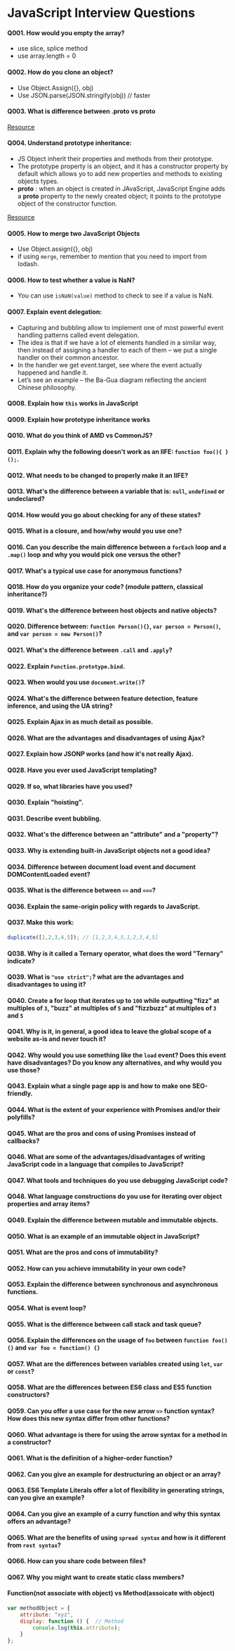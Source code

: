 # JavaScript Interview Questions 

#### Q001. How would you empty the array?
- use slice, splice method
- use array.length = 0

#### Q002. How do you clone an object? 
- Use Object.Assign({}, obj)
- Use JSON.parse(JSON.stringify(obj)) // faster

#### Q003. What is difference between .proto vs __proto__

[Resource](https://developer.mozilla.org/en-US/docs/Web/JavaScript/Reference/Global_Objects/Object/proto)

#### Q004. Understand prototype inheritance: 
- JS Object inherit their properties and methods from their prototype.
- The prototype property is an object, and it has a constructor property by default which allows yo to add new properties and methods to existing objects types.
- __proto__ : when an object is created in JAvaScript, JavaScript Engine adds a __proto__ property to the newly created object; it points to the prototype object of the constructor function. 

[Resource](https://github.com/tianyuduan/JS30/blob/master/PrototypalInheritance/prototype.md)

#### Q005. How to merge two JavaScript Objects 
- Use Object.assign({}, obj)
- if using `merge`, remember to mention that you need to import from lodash.

#### Q006. How to test whether a value is NaN? 
- You can use `isNaN(value)` method to check to see if a value is NaN. 

#### Q007. Explain event delegation:
- Capturing and bubbling allow to implement one of most powerful event handling patterns called event delegation.
- The idea is that if we have a lot of elements handled in a similar way, then instead of assigning a handler to each of them – we put a single handler on their common ancestor.
- In the handler we get event.target, see where the event actually happened and handle it.
- Let’s see an example – the Ba-Gua diagram reflecting the ancient Chinese philosophy.

#### Q008. Explain how `this` works in JavaScript

#### Q009. Explain how prototype inheritance works
#### Q010. What do you think of AMD vs CommonJS?
#### Q011. Explain why the following doesn't work as an IIFE: `function foo(){ }();`.
#### Q012. What needs to be changed to properly make it an IIFE?
#### Q013. What's the difference between a variable that is: `null`, `undefined` or undeclared?
#### Q014. How would you go about checking for any of these states?
#### Q015. What is a closure, and how/why would you use one?
#### Q016. Can you describe the main difference between a `forEach` loop and a `.map()` loop and why you would pick one versus the other?
#### Q017. What's a typical use case for anonymous functions?
#### Q018. How do you organize your code? (module pattern, classical inheritance?)
#### Q019. What's the difference between host objects and native objects?
#### Q020. Difference between: `function Person(){}`, `var person = Person()`, and `var person = new Person()`?
#### Q021. What's the difference between `.call` and `.apply`?
#### Q022. Explain `Function.prototype.bind`.
#### Q023. When would you use `document.write()`?
#### Q024. What's the difference between feature detection, feature inference, and using the UA string?
#### Q025. Explain Ajax in as much detail as possible.
#### Q026. What are the advantages and disadvantages of using Ajax?
#### Q027. Explain how JSONP works (and how it's not really Ajax).
#### Q028. Have you ever used JavaScript templating?
#### Q029. If so, what libraries have you used?
#### Q030. Explain "hoisting".
#### Q031. Describe event bubbling.
#### Q032. What's the difference between an "attribute" and a "property"?
#### Q033. Why is extending built-in JavaScript objects not a good idea?
#### Q034. Difference between document load event and document DOMContentLoaded event?
#### Q035. What is the difference between `==` and `===`?
#### Q036. Explain the same-origin policy with regards to JavaScript.
#### Q037. Make this work:
```javascript
duplicate([1,2,3,4,5]); // [1,2,3,4,5,1,2,3,4,5]
```
#### Q038. Why is it called a Ternary operator, what does the word "Ternary" indicate?
#### Q039. What is `"use strict";`? what are the advantages and disadvantages to using it?
#### Q040. Create a for loop that iterates up to `100` while outputting **"fizz"** at multiples of `3`, **"buzz"** at multiples of `5` and **"fizzbuzz"** at multiples of `3` and `5`
#### Q041. Why is it, in general, a good idea to leave the global scope of a website as-is and never touch it?
#### Q042. Why would you use something like the `load` event? Does this event have disadvantages? Do you know any alternatives, and why would you use those?
#### Q043. Explain what a single page app is and how to make one SEO-friendly.
#### Q044. What is the extent of your experience with Promises and/or their polyfills?
#### Q045. What are the pros and cons of using Promises instead of callbacks?
#### Q046. What are some of the advantages/disadvantages of writing JavaScript code in a language that compiles to JavaScript?
#### Q047. What tools and techniques do you use debugging JavaScript code?
#### Q048. What language constructions do you use for iterating over object properties and array items?
#### Q049. Explain the difference between mutable and immutable objects.
  #### Q050. What is an example of an immutable object in JavaScript?
  #### Q051. What are the pros and cons of immutability?
  #### Q052. How can you achieve immutability in your own code?
#### Q053. Explain the difference between synchronous and asynchronous functions.
#### Q054. What is event loop?
  #### Q055. What is the difference between call stack and task queue?
#### Q056. Explain the differences on the usage of `foo` between `function foo() {}` and `var foo = function() {}`
#### Q057. What are the differences between variables created using `let`, `var` or `const`?
#### Q058. What are the differences between ES6 class and ES5 function constructors?
#### Q059. Can you offer a use case for the new arrow `=>` function syntax? How does this new syntax differ from other functions?
#### Q060. What advantage is there for using the arrow syntax for a method in a constructor?
#### Q061. What is the definition of a higher-order function?
#### Q062. Can you give an example for destructuring an object or an array?
#### Q063. ES6 Template Literals offer a lot of flexibility in generating strings, can you give an example?
#### Q064. Can you give an example of a curry function and why this syntax offers an advantage?
#### Q065. What are the benefits of using `spread syntax` and how is it different from `rest syntax`?
#### Q066. How can you share code between files?
#### Q067. Why you might want to create static class members?
#### Function(not associate with object) vs Method(assoicate with object)
```javascript
var methodObject = {
    attribute: "xyz",
    display: function () {  // Method
        console.log(this.attribute);
    }
};
```

